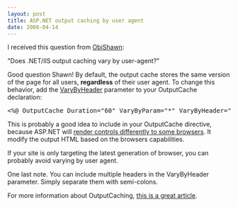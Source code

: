 ```yaml
---
layout: post
title: ASP.NET output caching by user agent
date: 2008-04-14
---
```


I received this question from [ObiShawn](http://www.Obishawn.com):

&quot;Does .NET/IIS output caching vary by user-agent?&quot;

Good question Shawn! By default, the output cache stores the same version of the page for all users, **regardless** of their user agent. To change this behavior, add the [VaryByHeader](http://msdn2.microsoft.com/en-us/library/system.web.ui.outputcacheparameters.varybyheader.aspx) parameter to your OutputCache declaration:
  <pre class="xml" name="code"><%@ OutputCache Duration=&quot;60&quot; VaryByParam=&quot;*&quot; VaryByHeader=&quot;User-Agent&quot;  %></pre>

This is probably a good idea to include in your OutputCache directive, because ASP.NET will [render controls differently to some browsers](http://msdn2.microsoft.com/en-us/library/x3k2ssx2(VS.80).aspx). It modify the output HTML based on the browsers capabilities. 

If your site is only targeting the latest generation of browser, you can probably avoid varying by user agent. 

One last note. You can include multiple headers in the VaryByHeader parameter. Simply separate them with semi-colons. 

For more information about OutputCaching, [this is a great article](http://aspnet.4guysfromrolla.com/articles/022802-1.aspx).